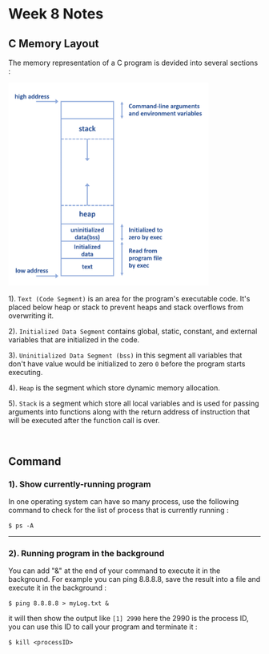 # Week 8 Notes
## C Memory Layout
The memory representation of a C program is devided into several sections :

<img src="MemLayout.png" alt="C Memory Layout" title="C Memory Layout" width="400">

1). `Text (Code Segment)` is an area for the program's executable code. It's placed below heap or stack to prevent heaps and stack overflows from overwriting it.

2). `Initialized Data Segment` contains global, static, constant, and external variables that are initialized in the code.

3). `Uninitialized Data Segment (bss)` in this segment all variables that don't have value would be initialized to zero `0` before the program starts executing. 

4). `Heap` is the segment which store dynamic memory allocation.

5). `Stack` is a segment which store all local variables and is used for passing arguments into functions along with the return address of instruction that will be executed after the function call is over.

<br>

## Command
### 1). Show currently-running program

In one operating system can have so many process, use the following command to check for the list of process that is currently running :

```
$ ps -A
```

---

### 2). Running program in the background
You can add "&" at the end of your command to execute it in the background. For example you can ping 8.8.8.8, save the result into a file and execute it in the background : 

```
$ ping 8.8.8.8 > myLog.txt &
```

it will then show the output like `[1] 2990` here the 2990 is the process ID, you can use this ID to call your program and terminate it :

```
$ kill <processID>
```
